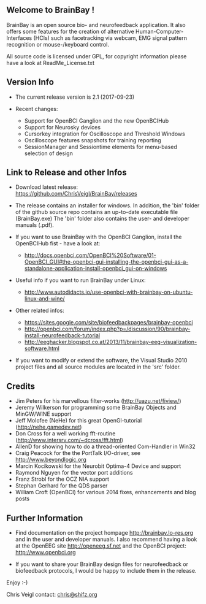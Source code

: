 Welcome to BrainBay !
---------------------

BrainBay is an open source bio- and neurofeedback application. It also offers
some features for the creation of alternative Human-Computer-Interfaces (HCIs) 
such as facetracking via webcam, EMG signal pattern recognition or mouse-/keyboard control.

All source code is licensed under GPL, for copyright information 
please have a look at ReadMe_License.txt

Version Info
------------
 
* The current release version is 2.1  (2017-09-23)

* Recent changes:
  * Support for OpenBCI Ganglion and the new OpenBCIHub
  * Support for Neurosky devices
  * Cursorkey integration for Oscilloscope and Threshold Windows
  * Oscilloscope features snapshots for training reporting
  * SessionManager and Sessiontime elements for menu-based selection of design

Link to Release and other Infos
-------------------------------

* Download latest release: https://github.com/ChrisVeigl/BrainBay/releases

* The release contains an installer for windows. In addition, the 'bin' folder of the github source repo contains an up-to-date executable file (BrainBay.exe)
  The 'bin' folder also contains the user- and developer manuals (.pdf).

* If you want to use BrainBay with the OpenBCI Ganglion, install the OpenBCIHub fist - have a look at:
  - http://docs.openbci.com/OpenBCI%20Software/01-OpenBCI_GUI#the-openbci-gui-installing-the-openbci-gui-as-a-standalone-application-install-openbci_gui-on-windows
  
* Useful info if you want to run BrainBay under Linux:
  - http://www.autodidacts.io/use-openbci-with-brainbay-on-ubuntu-linux-and-wine/

* Other related infos:
  - https://sites.google.com/site/biofeedbackpages/brainbay-openbci
  - http://openbci.com/forum/index.php?p=/discussion/90/brainbay-install-neurofeedback-tutorial
  - http://eeghacker.blogspot.co.at/2013/11/brainbay-eeg-visualization-software.html

* If you want to modify or extend the software, the Visual Studio 2010
  project files and all source modules are located in the 'src' folder.


Credits
-------

* Jim Peters for his marvellous filter-works (http://uazu.net/fiview/)
* Jeremy Wilkerson for programming some BrainBay Objects and MinGW/WINE support
* Jeff Molofee (NeHe) for this great OpenGl-tutorial (http://nehe.gamedev.net)
* Don Cross for a well working fft-routine (http://www.intersrv.com/~dcross/fft.html)
* AllenD for showing how to do a thread-oriented Com-Handler in Win32
* Craig Peacock for the the PortTalk I/O-driver, see http://www.beyondlogic.org 
* Marcin Kocikowski for the Neurobit Optima-4 Device and support
* Raymond Nguyen for the vector port additions
* Franz Strobl for the OCZ NIA support
* Stephan Gerhard for the QDS parser
* William Croft (OpenBCI) for various 2014 fixes, enhancements and blog posts


Further Information
-------------------

* Find documentation on the project hompage http://brainbay.lo-res.org
and in the user and developer manuals.
I also recommend having a look at the OpenEEG site http://openeeg.sf.net
and the OpenBCI project: http://www.openbci.org

* If you want to share your BrainBay design files for neurofeedback or biofeedback
protocols, I would be happy to include them in the release.


Enjoy :-)

Chris Veigl
contact: chris@shifz.org

